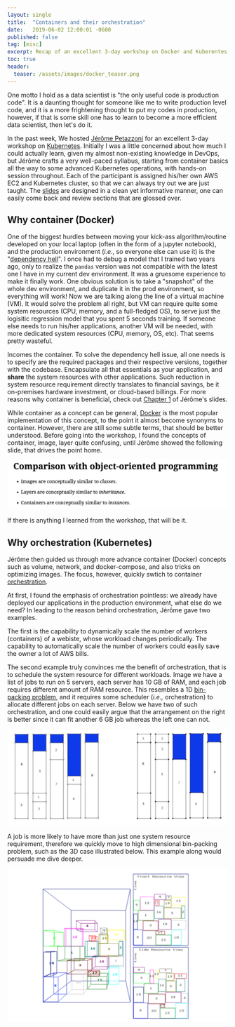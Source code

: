 ```yaml
---
layout: single
title:  "Containers and their orchestration"
date:   2019-06-02 12:00:01 -0600
published: false
tag: [misc]
excerpt: Recap of an excellent 3-day workshop on Docker and Kuberentes.
toc: true
header:
  teaser: /assets/images/docker_teaser.png
---
```

 
One motto I hold as a data scientist is "the only useful code is production code". It is a daunting thought for someone like me to write production level code, and it is a more frightening thought to put my codes in production, however, if that is some skill one has to learn to become a more efficient data scientist, then let's do it. 

In the past week, We hosted [Jérôme Petazzoni](http://jpetazzo.github.io/) for an excellent 3-day workshop on [Kubernetes](https://en.wikipedia.org/wiki/Kubernetes). Initially I was a little concerned about how much I could actually learn, given my almost non-existing knowledge in DevOps, but Jérôme crafts a very well-paced syllabus, starting from container basics all the way to some advanced Kubernetes operations, with hands-on session throughout. Each of the participant is assigned his/her own AWS EC2 and Kubernetes cluster, so that we can always try out we are just taught. The [slides](https://container.training/intro-selfpaced.yml.html#1) are designed in a clean yet informative manner, one can easily come back and review sections that are glossed over. 

## Why container (Docker)
One of the biggest hurdles between moving your kick-ass algorithm/routine developed on your local laptop (often in the form of a jupyter notebook), and the production environment (*i.e.*, so everyone else can use it) is the "[dependency hell](https://en.wikipedia.org/wiki/Dependency_hell)". I once had to debug a model that I trained two years ago, only to realize the `pandas` version was not compatible with the latest one I have in my current dev environment. It was a gruesome experience to make it finally work. One obvious solution is to take a "snapshot" of the whole dev environment, and duplicate it in the prod environment, so everything will work! Now we are talking along the line of a virtual machine (VM). It would solve the problem all right, but VM can require quite some system resources (CPU, memory, and a full-fledged OS), to serve just the logisitic regression model that you spent 5 seconds training. If someone else needs to run his/her applications, another VM will be needed, with more dedicated system resources (CPU, memory, OS, etc). That seems pretty wasteful. 

Incomes the container. To solve the dependency hell issue, all one needs is to specify are the required packages and their respective versions, together with the codebase. Encapsulate all that essentials as your application, and **share** the system resources with other applications. Such reduction in system resource requirement directly translates to financial savings, be it on-premises hardware investment, or cloud-based billings. For more reasons why container is beneficial, check out [Chapter 1](https://container.training/intro-selfpaced.yml.html#17) of Jérôme's slides. 

While container as a concept can be general, [Docker](https://www.docker.com/) is the most popular implementation of this concept, to the point it almost become synonyms to container. However, there are still some subtle terms, that should be better understood. Before going into the workshop, I found the concepts of container, image, layer quite confusing, until Jérôme showed the following slide, that drives the point home.

<a href="/assets/images/docker_concepts.png"><img src="/assets/images/docker_concepts.png" ></a>

If there is anything I learned from the workshop, that will be it.

## Why orchestration (Kubernetes)
  
Jérôme then guided us through more advance container (Docker) concepts such as volume, network, and docker-compose, and also tricks on optimizing images. The focus, however, quickly swtich to container [orchestration](https://en.wikipedia.org/wiki/Orchestration_(computing)). 

At first, I found the emphasis of orchestration pointless: we already have deployed our applications in the production environment, what else do we need? In leading to the reason behind orchestration, Jérôme gave two examples. 

The first is the capability to dynamically scale the number of workers (containers) of a webiste, whose workload changes periodically. The capability to automatically scale the number of workers could easily save the owner a lot of AWS bills. 

The second example truly convinces me the benefit of orchestration, that is to schedule the system resource for different workloads. Image we have a list of jobs to run on 5 servers, each server has 10 GB of RAM, and each job requires different amount of RAM resource. This resembles a 1D [bin-packing problem](https://en.wikipedia.org/wiki/Bin_packing_problem), and it requires some scheduler (*i.e.,* orchestration) to allocate different jobs on each server. Below we have two of such orchestration, and one could easily argue that the arrangement on the right is better since it can fit another 6 GB job whereas the left one can not. 

<a href="/assets/images/docker_orchestration_1d.png"><img src="/assets/images/docker_orchestration_1d.png" ></a>

A job is more likely to have more than just one system resource requirement, therefore we quickly move to high dimensional bin-packing problem, such as the 3D case illustrated below. This example along would persuade me dive deeper.

<a href="/assets/images/docker_orchestration_3d.png"><img src="/assets/images/docker_orchestration_3d.png" ></a>



